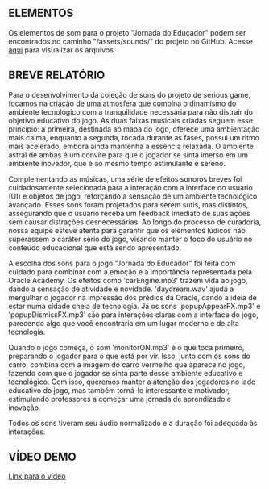 ## ELEMENTOS
Os elementos de som para o projeto "Jornada do Educador" podem ser encontrados no caminho "/assets/sounds/" do projeto no GitHub. Acesse [aqui](https://github.com/Inteli-College/2024-T0011-IN01-G04/tree/main/assets/sounds) para visualizar os arquivos.

## BREVE RELATÓRIO
Para o desenvolvimento da coleção de sons do projeto de serious game, focamos na criação de uma atmosfera que combina o dinamismo do ambiente tecnológico com a tranquilidade necessária para não distrair do objetivo educativo do jogo. As duas faixas musicais criadas seguem esse princípio: a primeira, destinada ao mapa do jogo, oferece uma ambientação mais calma, enquanto a segunda, tocada durante as fases, possui um ritmo mais acelerado, embora ainda mantenha a essência relaxada. O ambiente astral de ambas é um convite para que o jogador se sinta imerso em um ambiente inovador, que é ao mesmo tempo estimulante e sereno.

Complementando as músicas, uma série de efeitos sonoros breves foi cuidadosamente selecionada para a interação com a interface do usuário (UI) e objetos de jogo, reforçando a sensação de um ambiente tecnológico avançado. Esses sons foram projetados para serem sutis, mas distintos, assegurando que o usuário receba um feedback imediato de suas ações sem causar distrações desnecessárias. Ao longo do processo de curadoria, nossa equipe esteve atenta para garantir que os elementos lúdicos não superassem o caráter sério do jogo, visando manter o foco do usuário no conteúdo educacional que está sendo apresentado.

A escolha dos sons para o jogo "Jornada do Educador" foi feita com cuidado para combinar com a emoção e a importância representada pela Oracle Academy. Os efeitos como 'carEngine.mp3' trazem vida ao jogo, dando a sensação de atividade e novidade. 'daydream.wav' ajuda a mergulhar o jogador na impressão dos prédios da Oracle, dando a ideia de estar numa cidade cheia de tecnologia. Já os sons 'popupAppearFX.mp3' e 'popupDismissFX.mp3' são para interações claras com a interface do jogo, parecendo algo que você encontraria em um lugar moderno e de alta tecnologia.

Quando o jogo começa, o som 'monitorON.mp3' é o que toca primeiro, preparando o jogador para o que está por vir. Isso, junto com os sons do carro, combina com a imagem do carro vermelho que aparece no jogo, fazendo com que o jogador se sinta parte desse ambiente educativo e tecnológico. Com isso, queremos manter a atenção dos jogadores no lado educativo do jogo, mas também torná-lo interessante e motivador, estimulando professores a começar uma jornada de aprendizado e inovação.

Todos os sons tiveram seu áudio normalizado e a duração foi adequada às interações.

## VÍDEO DEMO
[Link para o vídeo](https://drive.google.com/file/d/14vZO7XhzpAkn-Pdpbh4WStJky4p0Gn9g/view?usp=drivesdk)

